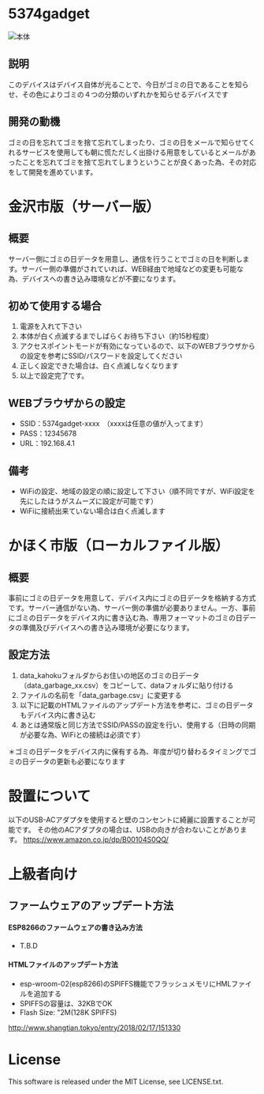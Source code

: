 # 5374gadget
![本体](https://github.com/yukima77/5374gadget/blob/images/main.JPG)

## 説明
このデバイスはデバイス自体が光ることで、今日がゴミの日であることを知らせ、その色によりゴミの４つの分類のいずれかを知らせるデバイスです

## 開発の動機
ゴミの日を忘れてゴミを捨て忘れてしまったり、ゴミの日をメールで知らせてくれるサービスを使用しても朝に慌ただしく出掛ける用意をしているとメールがあったことを忘れてゴミを捨て忘れてしまうということが良くあった為、その対応をして開発を進めています。

# 金沢市版（サーバー版）
## 概要
サーバー側にゴミの日データを用意し、通信を行うことでゴミの日を判断します。サーバー側の準備がされていれば、WEB経由で地域などの変更も可能な為、デバイスへの書き込み環境などが不要になります。

## 初めて使用する場合
1. 電源を入れて下さい
1. 本体が白く点滅するまでしばらくお待ち下さい（約15秒程度）
1. アクセスポイントモードが有効になっているので、以下のWEBブラウザからの設定を参考にSSID/パスワードを設定してください
1. 正しく設定できた場合は、白く点滅しなくなります
1. 以上で設定完了です。

## WEBブラウザからの設定
* SSID：5374gadget-xxxx　（xxxxは任意の値が入ってます）
* PASS：12345678
* URL：192.168.4.1

## 備考
* WiFiの設定、地域の設定の順に設定して下さい（順不同ですが、WiFi設定を先にしたほうがスムーズに設定が可能です）
* WiFiに接続出来ていない場合は白く点滅します

# かほく市版（ローカルファイル版）
## 概要
事前にゴミの日データを用意して、デバイス内にゴミの日データを格納する方式です。サーバー通信がない為、サーバー側の準備が必要ありません。一方、事前にゴミの日データをデバイス内に書き込む為、専用フォーマットのゴミの日データの準備及びデバイスへの書き込み環境が必要になります。

## 設定方法
1. data_kahokuフォルダからお住いの地区のゴミの日データ（data_garbage_xx.csv）をコピーして、dataフォルダに貼り付ける
1. ファイルの名前を「data_garbage.csv」に変更する
1. 以下に記載のHTMLファイルのアップデート方法を参考に、ゴミの日データもデバイス内に書き込む
1. あとは通常版と同じ方法でSSID/PASSの設定を行い、使用する（日時の同期が必要な為、WiFiとの接続は必須です）

＊ゴミの日データをデバイス内に保有する為、年度が切り替わるタイミングでゴミの日データの更新も必要になります

# 設置について
以下のUSB-ACアダプタを使用すると壁のコンセントに綺麗に設置することが可能です。
その他のACアダプタの場合は、USBの向きが合わないことがあります。
https://www.amazon.co.jp/dp/B00104S0QQ/

# 上級者向け

## ファームウェアのアップデート方法
#### ESP8266のファームウェアの書き込み方法
* T.B.D
#### HTMLファイルのアップデート方法
* esp-wroom-02(esp8266)のSPIFFS機能でフラッシュメモリにHMLファイルを追加する
* SPIFFSの容量は、32KBでOK
* Flash Size: "2M(128K SPIFFS)

http://www.shangtian.tokyo/entry/2018/02/17/151330

# License
This software is released under the MIT License, see LICENSE.txt.
